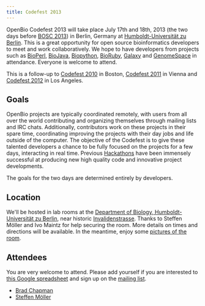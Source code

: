 ```yaml
---
title: Codefest 2013
---
```


OpenBio Codefest 2013 will take place July 17th and 18th, 2013 (the two
days before [BOSC 2013](BOSC_2013 "wikilink")) in Berlin, Germany at
[Humboldt-Universität zu
Berlin](http://www.hu-berlin.de/?set_language=en&cl=en). This is a great
opportunity for open source bioinformatics developers to meet and work
collaboratively. We hope to have developers from projects such as
[BioPerl](http://bioperl.org), [BioJava](http://www.biojava.org),
[Biopython](http://biopython.org), [BioRuby](http://www.bioruby.org),
[Galaxy](http://wiki.g2.bx.psu.edu/) and
[GenomeSpace](http://www.genomespace.org) in attendance. Everyone is
welcome to attend.

This is a follow-up to [Codefest 2010](Codefest_2010 "wikilink") in
Boston, [Codefest 2011](Codefest_2011 "wikilink") in Vienna and
[Codefest 2012](Codefest_2012 "wikilink") in Los Angeles.

Goals
-----

OpenBio projects are typically coordinated remotely, with users from all
over the world contributing and organizing themselves through mailing
lists and IRC chats. Additionally, contributors work on these projects
in their spare time, coordinating improving the projects with their day
jobs and life outside of the computer. The objective of the Codefest is
to give these talented developers a chance to be fully focused on the
projects for a few days, interacting in real time. Previous
[Hackathons](http://www.open-bio.org/wiki/Hackathon) have been immensely
successful at producing new high quality code and innovative project
developments.

The goals for the two days are determined entirely by developers.

Location
--------

We'll be hosted in lab rooms at the [Department of Biology,
Humboldt-Universität zu Berlin](http://www.biologie.hu-berlin.de/), near
historic
[Invalidenstrasse](https://en.wikipedia.org/wiki/Invalidenstra%C3%9Fe).
Thanks to Steffen Möller and Ivo Maintz for help securing the room. More
details on times and directions will be available. In the meantime,
enjoy some [pictures of the
room](http://jaguar.biologie.hu-berlin.de/~ivo/ISMB/30Plaetze_alt/).

Attendees
---------

You are very welcome to attend. Please add yourself if you are
interested to [this Google
spreadsheet](https://docs.google.com/spreadsheet/ccc?key=0Agxg-o4ZmoZ4dEQyOFhrLUt4YVBXX0xxWjRyYTBRb2c)
and sign up on the [mailing
list](https://groups.google.com/forum/?fromgroups#!forum/openbio-codefest-2013).

-   [Brad Chapman](http://bcbio.wordpress.com/)
-   [Steffen Möller](http://www.derma.uni-luebeck.de/)

